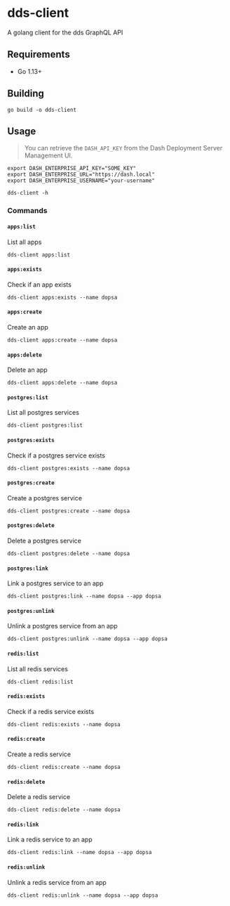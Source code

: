 # dds-client

A golang client for the dds GraphQL API

## Requirements

- Go 1.13+

## Building

```shell
go build -o dds-client
```

## Usage

> You can retrieve the `DASH_API_KEY` from the Dash Deployment Server Management UI.

```shell
export DASH_ENTERPRISE_API_KEY="SOME_KEY"
export DASH_ENTERPRISE_URL="https://dash.local"
export DASH_ENTERPRISE_USERNAME="your-username"

dds-client -h
```


### Commands

#### `apps:list`

List all apps

```shell
dds-client apps:list
```

#### `apps:exists`

Check if an app exists

```shell
dds-client apps:exists --name dopsa
```

#### `apps:create`

Create an app

```shell
dds-client apps:create --name dopsa
```

#### `apps:delete`

Delete an app

```shell
dds-client apps:delete --name dopsa
```

#### `postgres:list`

List all postgres services

```shell
dds-client postgres:list
```

#### `postgres:exists`

Check if a postgres service exists

```shell
dds-client postgres:exists --name dopsa
```

#### `postgres:create`

Create a postgres service

```shell
dds-client postgres:create --name dopsa
```

#### `postgres:delete`

Delete a postgres service

```shell
dds-client postgres:delete --name dopsa
```

#### `postgres:link`

Link a postgres service to an app

```shell
dds-client postgres:link --name dopsa --app dopsa
```

#### `postgres:unlink`

Unlink a postgres service from an app

```shell
dds-client postgres:unlink --name dopsa --app dopsa
```

#### `redis:list`

List all redis services

```shell
dds-client redis:list
```

#### `redis:exists`

Check if a redis service exists

```shell
dds-client redis:exists --name dopsa
```

#### `redis:create`

Create a redis service

```shell
dds-client redis:create --name dopsa
```

#### `redis:delete`

Delete a redis service

```shell
dds-client redis:delete --name dopsa
```

#### `redis:link`

Link a redis service to an app

```shell
dds-client redis:link --name dopsa --app dopsa
```

#### `redis:unlink`

Unlink a redis service from an app

```shell
dds-client redis:unlink --name dopsa --app dopsa
```
